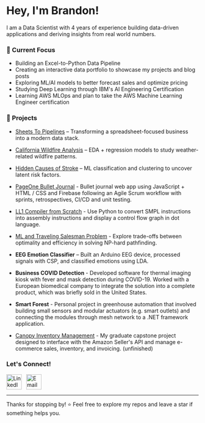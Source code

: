 # Hey, I'm Brandon!

I am a Data Scientist with 4 years of experience building data-driven applications and deriving insights from real world numbers. 



### 🔭 Current Focus
- Building an Excel-to-Python Data Pipeline
- Creating an interactive data portfolio to showcase my projects and blog posts
- Exploring ML/AI models to better forecast sales and optimize pricing
- Studying Deep Learning through IBM's AI Engineering Certification
- Learning AWS MLOps and plan to take the AWS Machine Learning Engineer certification 

### 📂 Projects
- [Sheets To Pipelines](https://github.com/b1wang/sheets-to-pipelines) – Transforming a spreadsheet-focused business into a modern data stack. 
  
- [California Wildfire Analysis](https://github.com/b1wang/Environment-Wildfires) – EDA + regression models to study weather-related wildfire patterns.
   
- [Hidden Causes of Stroke](https://github.com/dbyers15/UnsupervisedLearning) – ML classification and clustering to uncover latent risk factors.

- [PageOne Bullet Journal](https://github.com/cse110-w21-group1/cse110-w21-group1) - Bullet journal web app using JavaScript + HTML / CSS and Firebase following an Agile Scrum workflow with sprints, retrospectives, CI/CD and unit testing.
  
-  [LL1 Compiler from Scratch](https://github.com/b1wang/LL1-Compiler/tree/main) - Use Python to convert SMPL instructions into assembly instructions and display a control flow graph in dot language.
-  [ML and Traveling Salesman Problem](https://github.com/b1wang/tsp_bnb_sls) - Explore trade-offs between optimality and efficiency in solving NP-hard pathfinding. 
- **EEG Emotion Classifier** – Built an Arduino EEG device, processed signals with CSP, and classified emotions using LDA.
- **Business COVID Detection** - Developed software for thermal imaging kiosk with fever and mask detection during COVID-19. Worked with a European biomedical company to integrate the solution into a complete product, which was briefly sold in the United States.
- **Smart Forest** - Personal project in greenhouse automation that involved building small sensors and modular actuators (e.g. smart outlets) and connecting the modules through mesh network to a .NET framework application. 
- [Canopy Inventory Management](https://github.com/grantKinsley/InventoryManagement) - My graduate capstone project designed to interface with the Amazon Seller's API and manage e-commerce sales, inventory, and invoicing. (unfinished)

### Let's Connect!
<div style="display: flex; align-items: center; gap: 12px;">
  <a href="https://www.linkedin.com/in/brandonleowang/" target="_blank">
    <img src="https://upload.wikimedia.org/wikipedia/commons/c/ca/LinkedIn_logo_initials.png" alt="LinkedIn" width="40" />
  </a>
  <a href="mailto:brandon.leo.wang@gmail.com">
    <img src="https://upload.wikimedia.org/wikipedia/commons/4/4e/Gmail_Icon.png" alt="Email" width="40" />
  </a>
</div>





---

Thanks for stopping by! ⭐️ Feel free to explore my repos and leave a star if something helps you.
